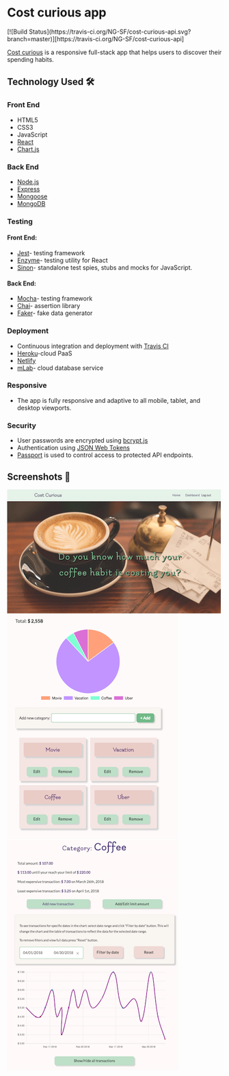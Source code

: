 <h1> Cost curious app </h1> 
[![Build Status](https://travis-ci.org/NG-SF/cost-curious-api.svg?branch=master)][https://travis-ci.org/NG-SF/cost-curious-api]
<p><a href="https://cost-curious.netlify.com/" target="_blank" rel="noopener">Cost curious</a> is a responsive full-stack app that helps users to discover their spending habits.</p>

## Technology Used  🛠
<h3>Front End</h3>
<ul>
  <li>HTML5</li>
  <li>CSS3</li>
  <li>JavaScript</li>
  <li><a href="https://reactjs.org/" target="_blank" rel="noopener">React</a></li>
  <li><a href="http://www.chartjs.org/docs/latest/" target="_blank" rel="noopener">Chart.js</a></li>
</ul>
<h3>Back End</h3>
<ul>
  <li><a href="https://nodejs.org/en/" target="_blank" rel="noopener"> Node.js</a></li>
  <li><a href="https://expressjs.com/" target="_blank" rel="noopener">Express</a></li>
  <li><a href="http://mongoosejs.com/" target="_blank" rel="noopener">Mongoose</a></li>
  <li><a href="https://www.mongodb.com/" target="_blank" rel="noopener">MongoDB</a></li>
</ul>

<h3>Testing</h3>
<h4>Front End:</h4>
<ul>
  <li><a href="https://facebook.github.io/jest/" target="_blank" rel="noopener">Jest</a>- testing framework</li>
  <li><a href="http://airbnb.io/enzyme/" target="_blank" rel="noopener">Enzyme</a>- testing utility for React</li>
  <li><a href="http://sinonjs.org/" target="_blank" rel="noopener">Sinon</a>- standalone test spies, stubs and mocks for JavaScript.</li>
</ul>

<h4>Back End:</h4>
<ul>
  <li><a href="https://mochajs.org/" target="_blank" rel="noopener">Mocha</a>- testing framework</li>
  <li><a href="http://chaijs.com/" target="_blank" rel="noopener">Chai</a>- assertion library</li>
  <li><a href="https://github.com/Marak/Faker.js" target="_blank" rel="noopener">Faker</a>- fake data generator</li>
</ul>

<h3>Deployment</h3>
<ul>
  <li>Continuous integration and deployment with <a href="https://travis-ci.org/" target="_blank" rel="noopener">Travis CI</a></li>
  <li><a href="https://www.heroku.com/" target="_blank" rel="noopener">Heroku</a>-cloud PaaS </li>
  <li><a href="https://www.netlify.com/" target="_blank" rel="noopener">Netlify</a></li>
  <li><a href="https://mlab.com/" target="_blank" rel="noopener">mLab</a>- cloud database service</li>
</ul>

<h3>Responsive</h3>
<ul>
  <li>The app is fully responsive and adaptive to all mobile, tablet, and desktop viewports.</li>
</ul>

<h3>Security</h3>
<ul>
  <li>User passwords are encrypted using <a href="https://github.com/dcodeIO/bcrypt.js" target="_blank" rel="noopener">bcrypt.js</a></li>
  <li>Authentication using <a href="https://jwt.io/" target="_blank" rel="noopener">JSON Web Tokens</a></li>
  <li><a href="http://www.passportjs.org/" target="_blank" rel="noopener">Passport</a> is used to control access to protected API endpoints.</li>
</ul>


## Screenshots 📸

![screenshot of homepage](/screenshots/HomePage.png) 
![screenshot of dashboard](/screenshots/Dashboard.png)
![screenshot of category summary](/screenshots/ItemPage.png)
